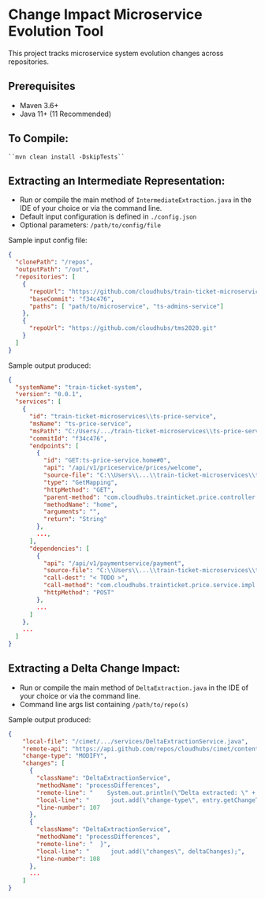 # Change Impact Microservice Evolution Tool

This project tracks microservice system evolution changes across repositories.


## Prerequisites

* Maven 3.6+
* Java 11+ (11 Recommended)  

## To Compile:
    ``mvn clean install -DskipTests``

## Extracting an Intermediate Representation:
- Run or compile the main method of ``IntermediateExtraction.java`` in the IDE of your choice or via the command line.
- Default input configuration is defined in `./config.json`
- Optional parameters: ``/path/to/config/file``

Sample input config file:

```json
{
  "clonePath": "/repos",
  "outputPath": "/out",
  "repositories": [
    {
      "repoUrl": "https://github.com/cloudhubs/train-ticket-microservices.git",
      "baseCommit": "f34c476",
      "paths": [ "path/to/microservice", "ts-admins-service"]
    },
    {
      "repoUrl": "https://github.com/cloudhubs/tms2020.git"
    }
  ]
}
```

Sample output produced:
```json
{
  "systemName": "train-ticket-system",
  "version": "0.0.1",
  "services": [
    {
      "id": "train-ticket-microservices\\ts-price-service",
      "msName": "ts-price-service",
      "msPath": "C:/Users/.../train-ticket-microservices\\ts-price-service",
      "commitId": "f34c476",
      "endpoints": [
        {
          "id": "GET:ts-price-service.home#0",
          "api": "/api/v1/priceservice/prices/welcome",
          "source-file": "C:\\Users\\...\\train-ticket-microservices\\ts-price-service\\...\\PriceController.java",
          "type": "GetMapping",
          "httpMethod": "GET",
          "parent-method": "com.cloudhubs.trainticket.price.controller.PriceController.home",
          "methodName": "home",
          "arguments": "",
          "return": "String"
        },
        ...,
      ],
      "dependencies": [
        {
          "api": "/api/v1/paymentservice/payment",
          "source-file": "C:\\Users\\...\\train-ticket-microservices\\ts-price-service\\...\\InsidePaymentServiceImpl.java",
          "call-dest": "< TODO >",
          "call-method": "com.cloudhubs.trainticket.price.service.impl.InsidePaymentServiceImpl.pay()",
          "httpMethod": "POST"
        },
        ...
      ]
    },
    ...
  ]
}
```

## Extracting a Delta Change Impact:
- Run or compile the main method of ``DeltaExtraction.java`` in the IDE of your choice or via the command line.
- Command line args list containing ``/path/to/repo(s)``

Sample output produced:
```json
{
    "local-file": "/cimet/.../services/DeltaExtractionService.java",
    "remote-api": "https://api.github.com/repos/cloudhubs/cimet/contents/.../DeltaExtractionService.java",
    "change-type": "MODIFY",
    "changes": [
      {
        "className": "DeltaExtractionService",
        "methodName": "processDifferences",
        "remote-line": "    System.out.println(\"Delta extracted: \" + outputName);",
        "local-line": "      jout.add(\"change-type\", entry.getChangeType().name());",
        "line-number": 107
      },
      {
        "className": "DeltaExtractionService",
        "methodName": "processDifferences",
        "remote-line": "  }",
        "local-line": "      jout.add(\"changes\", deltaChanges);",
        "line-number": 108
      },
      ...
    ]
}
```